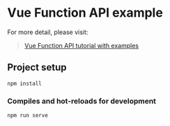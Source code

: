 # Vue Function API example

For more detail, please visit:
> [Vue Function API tutorial with examples](https://bezkoder.com/vue-function-api-example/)

## Project setup
```
npm install
```

### Compiles and hot-reloads for development
```
npm run serve
```
